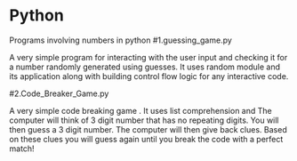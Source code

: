 # Python
Programs involving numbers in python
#1.guessing_game.py


A very simple program for interacting with the user input and checking it for a number randomly generated using guesses.
It uses random module and its application along with building control flow logic for any interactive code.



#2.Code_Breaker_Game.py

A very simple code breaking game . It uses list comprehension and 
The computer will think of 3 digit number that has no repeating digits.
You will then guess a 3 digit number.
The computer will then give back clues.
Based on these clues you will guess again until you break the code with a
perfect match!
